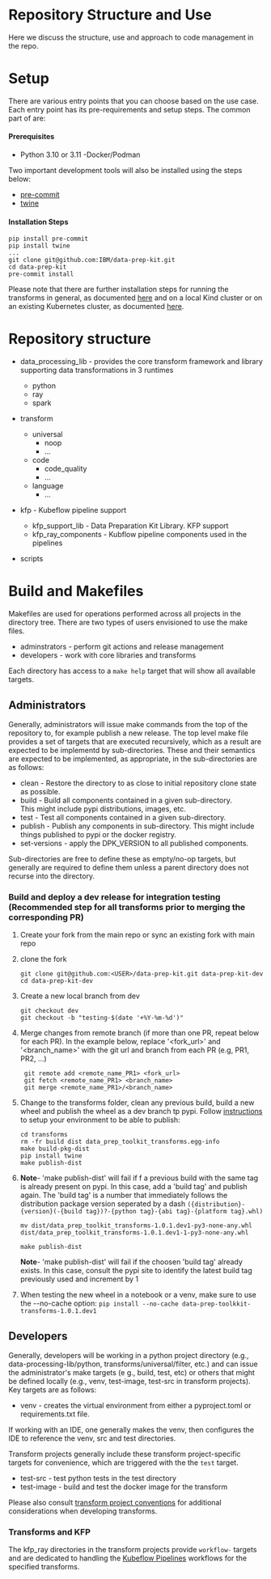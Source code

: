 # Repository Structure and Use 

Here we discuss the structure, use and approach to code management in the repo.
# Setup

There are various entry points that you can choose based on the use case. Each entry point has its pre-requirements and setup steps.
The common part of are:
#### Prerequisites
- Python 3.10 or 3.11 
-Docker/Podman

Two important development tools will also be installed using the steps below:
- [pre-commit](https://pre-commit.com/)
- [twine](https://twine.readthedocs.io/en/stable/) 

#### Installation Steps
```shell
pip install pre-commit
pip install twine
...
git clone git@github.com:IBM/data-prep-kit.git
cd data-prep-kit
pre-commit install
```
Please note that there are further installation steps 
for running the transforms in general, as documented 
[here](../data-processing-lib/ray/README.md) 
and on a local Kind cluster or on an existing Kubernetes 
cluster, as documented [here](../kfp/doc/setup.md).


# Repository structure
* data_processing_lib - provides the core transform framework and library 
supporting data transformations in 3 runtimes
    * python 
    * ray
    * spark
 
* transform
    * universal
        * noop 
        * ...
    * code
        * code_quality
        * ...
    * language
        * ...
* kfp - Kubeflow pipeline support
    * kfp_support_lib - Data Preparation Kit Library. KFP support
    * kfp_ray_components - Kubflow pipeline components used in the pipelines
* scripts


# Build and Makefiles
Makefiles are used for operations performed across all projects in the directory tree.
There are two types of users envisioned to use the make files.  

* adminstrators - perform git actions and release management 
* developers - work with core libraries and transforms

Each directory has access to a `make help` target that will show all available targets.

## Administrators 
Generally, administrators will issue make commands from the top of the repository to, for example
publish a new release.  The top level make file provides a set of targets that 
are executed recursively, which as a result are expected to be implementd by
sub-directories.  These and their semantics are expected to be implemented,
as appropriate, in the sub-directories are as follows:

* clean - Restore the directory to as close to initial repository clone state as possible. 
* build - Build all components contained in a given sub-directory.  
This might include pypi distributions, images, etc.
* test -  Test all components contained in a given sub-directory. 
* publish - Publish any components in sub-directory. 
This might include things published to pypi or the docker registry.
* set-versions - apply the DPK_VERSION to all published components. 

Sub-directories are free to define these as empty/no-op targets, but generally are required
to define them unless a parent directory does not recurse into the directory.

### Build and deploy a dev release for integration testing (Recommended step for all transforms prior to merging the corresponding PR)

1. Create your fork from the main repo or sync an existing fork with main repo
1. clone the fork
    ```shell
    git clone git@github.com:<USER>/data-prep-kit.git data-prep-kit-dev
    cd data-prep-kit-dev
    ```
1. Create a new local branch from dev
    ```shell
    git checkout dev
    git checkout -b "testing-$(date '+%Y-%m-%d')"
    ```
1. Merge changes from remote branch (if more than one PR, repeat below for each PR). In the example below, replace '<fork_url>' and '<branch_name>' with the git url and branch from each PR (e.g, PR1, PR2, ...)
    ```shell
     git remote add <remote_name_PR1> <fork_url> 
     git fetch <remote_name_PR1> <branch_name>
     git merge <remote_name_PR1>/<branch_name>
     ```
1. Change to the transforms folder, clean any previous build, build a new wheel and publish the wheel as a dev branch tp pypi. Follow [instructions](https://packaging.python.org/en/latest/specifications/pypirc/#using-another-package-index) to setup your environment to be able to publish:
    ```shell
    cd transforms
    rm -fr build dist data_prep_toolkit_transforms.egg-info
    make build-pkg-dist
    pip install twine
    make publish-dist
    ```
1. **Note**- 'make publish-dist' will fail if f a previous build with the same tag is already present on pypi. In this case, add a 'build tag' and publish again. The 'build tag' is a number that immediately follows the distribution package version seperated by a dash `({distribution}-{version}(-{build tag})?-{python tag}-{abi tag}-{platform tag}.whl)`

    ```shell
    mv dist/data_prep_toolkit_transforms-1.0.1.dev1-py3-none-any.whl dist/data_prep_toolkit_transforms-1.0.1.dev1-1-py3-none-any.whl
    ```
    ```shell
    make publish-dist
    ```
   **Note**-  'make publish-dist' will fail if the choosen 'build tag' already exists. In this case, consult the pypi site to identify the latest build tag previously used and increment by 1
   
1. When testing the new wheel in a notebook or a venv, make sure to use the --no-cache option: `pip install --no-cache data-prep-toolkkit-transforms-1.0.1.dev1`
    
    

## Developers
Generally, developers will be working in a python project directory
(e.g., data-processing-lib/python, transforms/universal/filter, etc.) 
and can issue the administrator's make targets (e g., build, test, etc)
or others that might be defined locally
(e.g., venv, test-image, test-src in transform projects).
Key targets are as follows:

* venv -  creates the virtual environment from either a pyproject.toml or requirements.txt file.
 
If working with an IDE, one generally makes the venv, then configures the IDE to 
reference the venv, src and test directories.

Transform projects generally include these transform project-specific targets for convenience,
which are triggered with the the `test` target.

* test-src - test python tests in the test directory
* test-image - build and test the docker image for the transform

Please also consult [transform project conventions](../transforms/README.md#transform-project-conventions) for 
additional considerations when developing transforms.

### Transforms and KFP 
The kfp_ray directories in the transform projects provide 
`workflow-` targets and are dedicated to handling the 
[Kubeflow Pipelines](https://github.com/kubeflow/pipelines) 
workflows for the specified transforms.

```

